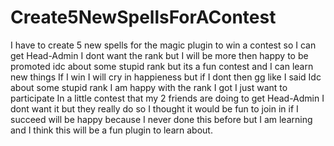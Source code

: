 # Create5NewSpellsForAContest
I have to create 5 new spells for the magic plugin to win a contest so I can get Head-Admin I dont want the rank but I will be more then happy to be promoted idc about some stupid rank but its a fun contest and I can learn new things 
If I win I will cry in happieness but if I dont then gg like I said Idc about some stupid rank I am happy with the rank I got I just want to participate
In a little contest that my 2 friends are doing to get Head-Admin I dont want it but they really do so I thought it would be fun to join in
if I succeed will be happy because I never done this before but I am learning and I think this will be a fun plugin to learn about.
